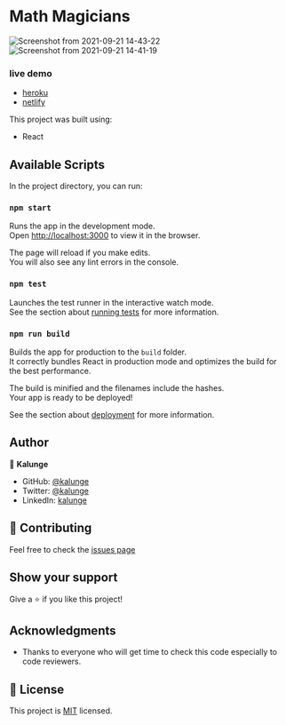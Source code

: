 # Math Magicians
![Screenshot from 2021-09-21 14-43-22](https://user-images.githubusercontent.com/50773868/134182508-282f0063-92eb-4094-bf3f-34c223554dd1.png)
![Screenshot from 2021-09-21 14-41-19](https://user-images.githubusercontent.com/50773868/134182515-c47a1a86-ebf1-4d58-b732-eb1e033f0daf.png)

### live demo
- [heroku](https://mathgicians.herokuapp.com/)
- [netlify](https://jolly-einstein-cd438f.netlify.app/)


This project was built using:
  - React

## Available Scripts

In the project directory, you can run:

### `npm start`

Runs the app in the development mode.\
Open [http://localhost:3000](http://localhost:3000) to view it in the browser.

The page will reload if you make edits.\
You will also see any lint errors in the console.

### `npm test`

Launches the test runner in the interactive watch mode.\
See the section about [running tests](https://facebook.github.io/create-react-app/docs/running-tests) for more information.

### `npm run build`

Builds the app for production to the `build` folder.\
It correctly bundles React in production mode and optimizes the build for the best performance.

The build is minified and the filenames include the hashes.\
Your app is ready to be deployed!

See the section about [deployment](https://facebook.github.io/create-react-app/docs/deployment) for more information.
## Author

👤 **Kalunge**

- GitHub: [@kalunge](https://github.com/kalunge)
- Twitter: [@kalunge](https://twitter.com/titus_muthomi)
- LinkedIn: [kalunge](https://linkedin.com/in/titus_muthomi)

## :handshake: Contributing

Feel free to check the [issues page](https://github.com/Kalunge/javascriptcapstone/issues)

## Show your support

Give a :star: if you like this project!

## Acknowledgments

- Thanks to everyone who will get time to check this code especially to code reviewers.

## 📝 License

This project is [MIT](https://github.com/microverseinc/readme-template/blob/master/MIT.md) licensed.


